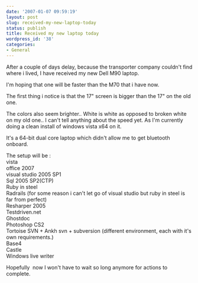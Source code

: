 ```yaml
---
date: '2007-01-07 09:59:19'
layout: post
slug: received-my-new-laptop-today
status: publish
title: Received my new laptop today
wordpress_id: '38'
categories:
- General
---
```


After a couple of days delay, because the transporter company couldn't find where i lived, I have received my new Dell M90 laptop.

I'm hoping that one will be faster than the M70 that i have now.

The first thing i notice is that the 17" screen is bigger than the 17" on the old one.

The colors also seem brighter.. White is white as opposed to broken white on my old one.. I can't tell anything about the speed yet. As I'm currently doing a clean install of windows vista x64 on it.

It's a 64-bit dual core laptop which didn't allow me to get bluetooth onboard. 

The setup will be :  
vista   
office 2007  
visual studio 2005 SP1  
Sql 2005 SP2(CTP)  
Ruby in steel  
Radrails (for some reason i can't let go of visual studio but ruby in steel is far from perfect)  
Resharper 2005  
Testdriven.net  
Ghostdoc  
Photoshop CS2  
Tortoise SVN + Ankh svn + subversion (different environment, each with it's own requirements.)  
Base4  
Castle  
Windows live writer

Hopefully  now I won't have to wait so long anymore for actions to complete.

